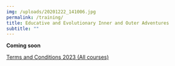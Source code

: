 ```yaml
---
img: /uploads/20201222_141006.jpg
permalink: /training/
title: Educative and Evolutionary Inner and Outer Adventures
subtitle: ""
---
```

**C﻿oming soon**

[Terms and Conditions 2023 (All courses)](https://www.dropbox.com/s/5povsu9ohdr6n95/Course%20Terms%20and%20Conditions%202022.pdf?dl=0)